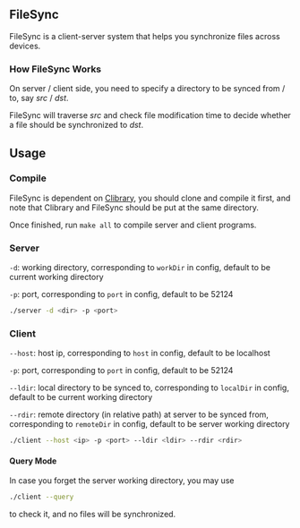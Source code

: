 ## FileSync

FileSync is a client-server system that helps you synchronize files across devices.

### How FileSync Works

On server / client side, you need to specify a directory to be synced from / to, say *src* / *dst*.

FileSync will traverse *src* and check file modification time to decide whether a file should be synchronized to *dst*.

## Usage

### Compile

FileSync is dependent on [Clibrary](https://github.com/JasonHu1012/Clibrary), you should clone and compile it first, and note that Clibrary and FileSync should be put at the same directory.

Once finished, run `make all` to compile server and client programs.

### Server

`-d`: working directory, corresponding to `workDir` in config, default to be current working directory

`-p`: port, corresponding to `port` in config, default to be 52124

```bash
./server -d <dir> -p <port>
```

### Client

`--host`: host ip, corresponding to `host` in config, default to be localhost

`-p`: port, corresponding to `port` in config, default to be 52124

`--ldir`: local directory to be synced to, corresponding to `localDir` in config, default to be current working directory

`--rdir`: remote directory (in relative path) at server to be synced from, corresponding to `remoteDir` in config, default to be server working directory

```bash
./client --host <ip> -p <port> --ldir <ldir> --rdir <rdir>
```

#### Query Mode

In case you forget the server working directory, you may use

```bash
./client --query
```

to check it, and no files will be synchronized.